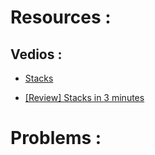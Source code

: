 # Resources :
## Vedios :

* [Stacks](https://www.coursera.org/lecture/data-structures/stacks-UdKzQ)

* [[Review] Stacks in 3 minutes](https://youtu.be/KcT3aVgrrpU)


# Problems :

